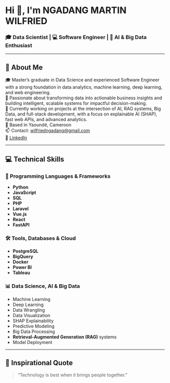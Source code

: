 # Hi 👋, I'm NGADANG MARTIN WILFRIED

### 🎓 Data Scientist | 💻 Software Engineer | 🤖 AI & Big Data Enthusiast

---

## 🎯 About Me

🎓 Master’s graduate in Data Science and experienced Software Engineer with a strong foundation in data analytics, machine learning, deep learning, and web engineering.  
🚀 Passionate about transforming data into actionable business insights and building intelligent, scalable systems for impactful decision-making.  
💬 Currently working on projects at the intersection of AI, RAG systems, Big Data, and full-stack development, with a focus on explainable AI (SHAP), fast web APIs, and advanced analytics.  
📍 Based in Yaoundé, Cameroon  
📫 Contact: wilfriedngadang@gmail.com  
🔗 [LinkedIn](https://www.linkedin.com/in/wilfriedngadang)

---

## 💻 Technical Skills

### 🚀 Programming Languages & Frameworks

- **Python**
- **JavaScript**
- **SQL**
- **PHP**
- **Laravel**
- **Vue.js**
- **React**
- **FastAPI**

### 🛠️ Tools, Databases & Cloud

- **PostgreSQL**
- **BigQuery**
- **Docker**
- **Power BI**
- **Tableau**

### 📊 Data Science, AI & Big Data

- Machine Learning
- Deep Learning
- Data Wrangling
- Data Visualization
- SHAP Explainability
- Predictive Modeling
- Big Data Processing
- **Retrieval-Augmented Generation (RAG)** systems
- Model Deployment

---

## 💬 Inspirational Quote

> “Technology is best when it brings people together.” 
